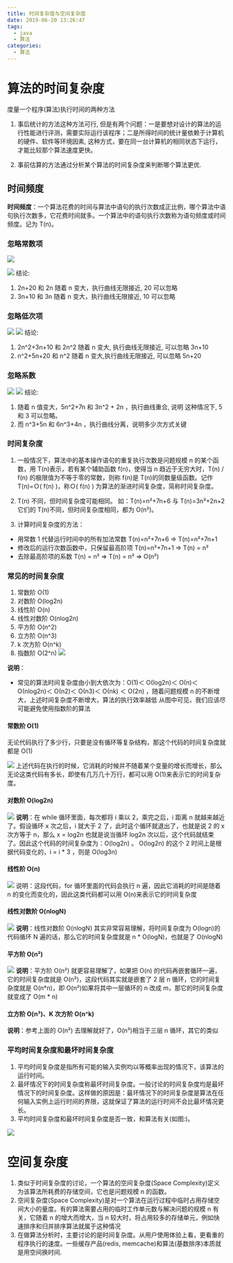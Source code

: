 ```yaml
---
title: 时间复杂度与空间复杂度
date: 2019-06-20 13:26:47
tags:
  - java
  - 算法
categories:
  - 算法
---
```


# 算法的时间复杂度

度量一个程序(算法)执行时间的两种方法

1. 事后统计的方法这种方法可行, 但是有两个问题：一是要想对设计的算法的运行性能进行评测，需要实际运行该程序；二是所得时间的统计量依赖于计算机的硬件、软件等环境因素, 这种方式，要在同一台计算机的相同状态下运行，才能比较那个算法速度更快。

2. 事前估算的方法通过分析某个算法的时间复杂度来判断哪个算法更优.

## 时间频度

**时间频度**：一个算法花费的时间与算法中语句的执行次数成正比例，哪个算法中语句执行次数多，它花费时间就多。一个算法中的语句执行次数称为语句频度或时间频度。记为 T(n)。

### 忽略常数项

![](/image/时间复杂度与空间复杂度/时间复杂度与空间复杂度-1.png)

![](/image/时间复杂度与空间复杂度/时间复杂度与空间复杂度-2.png)
结论:

1. 2n+20 和 2n 随着 n 变大，执行曲线无限接近, 20 可以忽略
2. 3n+10 和 3n 随着 n 变大，执行曲线无限接近, 10 可以忽略

### 忽略低次项

![](/image/时间复杂度与空间复杂度/时间复杂度与空间复杂度-3.png)
![](/image/时间复杂度与空间复杂度/时间复杂度与空间复杂度-4.png)
结论:

1. 2n^2+3n+10 和 2n^2 随着 n 变大, 执行曲线无限接近, 可以忽略 3n+10
2. n^2+5n+20 和 n^2 随着 n 变大,执行曲线无限接近, 可以忽略 5n+20

### 忽略系数

![](/image/时间复杂度与空间复杂度/时间复杂度与空间复杂度-5.png)
![](/image/时间复杂度与空间复杂度/时间复杂度与空间复杂度-6.png)
结论:

1. 随着 n 值变大，5n^2+7n 和 3n^2 + 2n ，执行曲线重合, 说明 这种情况下, 5 和 3 可以忽略。
2. 而 n^3+5n 和 6n^3+4n ，执行曲线分离，说明多少次方式关键

### 时间复杂度

1. 一般情况下，算法中的基本操作语句的重复执行次数是问题规模 n 的某个函数，用 T(n)表示，若有某个辅助函数 f(n)，使得当 n 趋近于无穷大时，T(n) / f(n) 的极限值为不等于零的常数，则称 f(n)是 T(n)的同数量级函数。记作 T(n)=Ｏ( f(n) )，称Ｏ( f(n) ) 为算法的渐进时间复杂度，简称时间复杂度。

2. T(n) 不同，但时间复杂度可能相同。 如：T(n)=n²+7n+6 与 T(n)=3n²+2n+2 它们的 T(n)不同，但时间复杂度相同，都为 O(n²)。
3. 计算时间复杂度的方法：

- 用常数 1 代替运行时间中的所有加法常数 T(n)=n²+7n+6 => T(n)=n²+7n+1
- 修改后的运行次数函数中，只保留最高阶项 T(n)=n²+7n+1 => T(n) = n²
- 去除最高阶项的系数 T(n) = n² => T(n) = n² => O(n²)

### 常见的时间复杂度

1. 常数阶 O(1)
2. 对数阶 O(log2n)
3. 线性阶 O(n)
4. 线性对数阶 O(nlog2n)
5. 平方阶 O(n^2)
6. 立方阶 O(n^3)
7. k 次方阶 O(n^k)
8. 指数阶 O(2^n)
   ![](/image/时间复杂度与空间复杂度/时间复杂度与空间复杂度-7.png)

**说明**：

- 常见的算法时间复杂度由小到大依次为：Ο(1)＜ Ο(log2n)＜ Ο(n)＜ Ο(nlog2n)＜ Ο(n2)＜ Ο(n3)＜ Ο(nk) ＜ Ο(2n) ，随着问题规模 n 的不断增大，上述时间复杂度不断增大，算法的执行效率越低
  从图中可见，我们应该尽可能避免使用指数阶的算法

#### 常数阶 O(1)

无论代码执行了多少行，只要是没有循环等复杂结构，那这个代码的时间复杂度就都是 O(1)

![](/image/时间复杂度与空间复杂度/时间复杂度与空间复杂度-8.png)
上述代码在执行的时候，它消耗的时候并不随着某个变量的增长而增长，那么无论这类代码有多长，即使有几万几十万行，都可以用 O(1)来表示它的时间复杂度。

#### 对数阶 O(log2n)

![](/image/时间复杂度与空间复杂度/时间复杂度与空间复杂度-9.png)
**说明**：在 while 循环里面，每次都将 i 乘以 2，乘完之后，i 距离 n 就越来越近了。假设循环 x 次之后，i 就大于 2 了，此时这个循环就退出了，也就是说 2 的 x 次方等于 n，那么 x = log2n 也就是说当循环 log2n 次以后，这个代码就结束了。因此这个代码的时间复杂度为：O(log2n) 。 O(log2n) 的这个 2 时间上是根据代码变化的，i = i \* 3 ，则是 O(log3n)

#### 线性阶 O(n)

![](https://user-gold-cdn.xitu.io/2019/6/20/16b735aeb73221e8?w=196&h=117&f=png&s=8349)
说明：这段代码，for 循环里面的代码会执行 n 遍，因此它消耗的时间是随着 n 的变化而变化的，因此这类代码都可以用 O(n)来表示它的时间复杂度

#### 线性对数阶 O(nlogN)

![](/image/时间复杂度与空间复杂度/时间复杂度与空间复杂度-10.png)
**说明**：线性对数阶 O(nlogN) 其实非常容易理解，将时间复杂度为 O(logn)的代码循环 N 遍的话，那么它的时间复杂度就是 n \* O(logN)，也就是了 O(nlogN)

#### 平方阶 O(n²)

![](/image/时间复杂度与空间复杂度/时间复杂度与空间复杂度-11.png)
**说明**：平方阶 O(n²) 就更容易理解了，如果把 O(n) 的代码再嵌套循环一遍，它的时间复杂度就是 O(n²)，这段代码其实就是嵌套了 2 层 n 循环，它的时间复杂度就是 O(n*n)，即 O(n²)如果将其中一层循环的 n 改成 m，那它的时间复杂度就变成了 O(m * n)

#### 立方阶 O(n³)、K 次方阶 O(n^k)

**说明**：参考上面的 O(n²) 去理解就好了，O(n³)相当于三层 n 循环，其它的类似

### 平均时间复杂度和最坏时间复杂度

1. 平均时间复杂度是指所有可能的输入实例均以等概率出现的情况下，该算法的运行时间。
2. 最坏情况下的时间复杂度称最坏时间复杂度。一般讨论的时间复杂度均是最坏情况下的时间复杂度。这样做的原因是：最坏情况下的时间复杂度是算法在任何输入实例上运行时间的界限，这就保证了算法的运行时间不会比最坏情况更长。
3. 平均时间复杂度和最坏时间复杂度是否一致，和算法有关(如图:)。

![](/image/时间复杂度与空间复杂度/时间复杂度与空间复杂度-12.png)

# 空间复杂度

1. 类似于时间复杂度的讨论，一个算法的空间复杂度(Space Complexity)定义为该算法所耗费的存储空间，它也是问题规模 n 的函数。
2. 空间复杂度(Space Complexity)是对一个算法在运行过程中临时占用存储空间大小的量度。有的算法需要占用的临时工作单元数与解决问题的规模 n 有关，它随着 n 的增大而增大，当 n 较大时，将占用较多的存储单元，例如快速排序和归并排序算法就属于这种情况
3. 在做算法分析时，主要讨论的是时间复杂度。从用户使用体验上看，更看重的程序执行的速度。一些缓存产品(redis, memcache)和算法(基数排序)本质就是用空间换时间.
